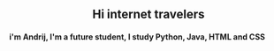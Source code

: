 <h2 align="center">Hi internet travelers</h2> 
<h4>i'm Andrij, I'm a future student, I study Python, Java, HTML and CSS</h4>
